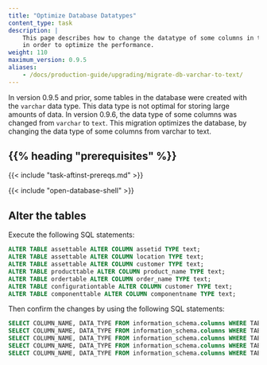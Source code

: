 ```yaml
---
title: "Optimize Database Datatypes"
content_type: task
description: |
    This page describes how to change the datatype of some columns in the database
    in order to optimize the performance.
weight: 110
maximum_version: 0.9.5
aliases:
    - /docs/production-guide/upgrading/migrate-db-varchar-to-text/
---
```


<!-- overview -->

In version 0.9.5 and prior, some tables in the database were created with the
`varchar` data type. This data type is not optimal for storing large amounts of
data. In version 0.9.6, the data type of some columns was changed from `varchar`
to `text`. This migration optimizes the database, by changing the data type of
some columns from varchar to text.

## {{% heading "prerequisites" %}}

{{< include "task-aftinst-prereqs.md" >}}

<!-- steps -->

{{< include "open-database-shell" >}}

## Alter the tables

Execute the following SQL statements:

```sql
ALTER TABLE assettable ALTER COLUMN assetid TYPE text;
ALTER TABLE assettable ALTER COLUMN location TYPE text;
ALTER TABLE assettable ALTER COLUMN customer TYPE text;
ALTER TABLE producttable ALTER COLUMN product_name TYPE text;
ALTER TABLE ordertable ALTER COLUMN order_name TYPE text;
ALTER TABLE configurationtable ALTER COLUMN customer TYPE text;
ALTER TABLE componenttable ALTER COLUMN componentname TYPE text;
```

Then confirm the changes by using the following SQL statements:

```sql
SELECT COLUMN_NAME, DATA_TYPE FROM information_schema.columns WHERE TABLE_NAME = 'assettable';
SELECT COLUMN_NAME, DATA_TYPE FROM information_schema.columns WHERE TABLE_NAME = 'producttable';
SELECT COLUMN_NAME, DATA_TYPE FROM information_schema.columns WHERE TABLE_NAME = 'ordertable';
SELECT COLUMN_NAME, DATA_TYPE FROM information_schema.columns WHERE TABLE_NAME = 'configurationtable';
SELECT COLUMN_NAME, DATA_TYPE FROM information_schema.columns WHERE TABLE_NAME = 'componenttable';
```
